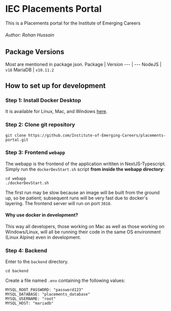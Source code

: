 # IEC Placements Portal
This is a Placements portal for the Institute of Emerging Careers
###### Author: Rohan Hussain

## Package Versions
Most are mentioned in package json.
Package | Version
--- | ---
NodeJS | `v18`
MariaDB | `v10.11.2`

## How to set up for development
### Step 1: Install Docker Desktop
It is available for Linux, Mac, and Windows [here](https://docs.docker.com/engine/install/).
### Step 2: Clone git repository
`git clone https://github.com/Institute-of-Emerging-Careers/placements-portal.git`
### Step 3: Frontend `webapp`
The webapp is the frontend of the application writiten in NextJS-Typescript. Simply run the `dockerDevStart.sh` script **from inside the webapp directory**:
```
cd webapp
./dockerDevStart.sh
```
The first run may be slow because an image will be built from the ground up, so be patient; subsequent runs will be very fast due to docker's layering.
The frontend server will run on port `3010`. 
#### Why use docker in development?
This way all developers, those working on Mac as well as those working on Windows/Linux, will all be running their code in the same OS environment (Linux Alpine) even in development.

### Step 4: Backend
Enter to the `backend` directory.
```
cd backend
```
Create a file named `.env` containing the following values:
```
MYSQL_ROOT_PASSWORD: "password123"
MYSQL_DATABASE: "placements_database"
MYSQL_USERNAME: "root"
MYSQL_HOST: "mariadb"
```
